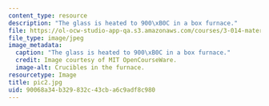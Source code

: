 ```yaml
---
content_type: resource
description: "The glass is heated to 900\xB0C in a box furnace."
file: https://ol-ocw-studio-app-qa.s3.amazonaws.com/courses/3-014-materials-laboratory-fall-2006/90068a34b329832c43cba6c9adf8c980_pic2.jpg
file_type: image/jpeg
image_metadata:
  caption: "The glass is heated to 900\xB0C in a box furnace."
  credit: Image courtesy of MIT OpenCourseWare.
  image-alt: Crucibles in the furnace.
resourcetype: Image
title: pic2.jpg
uid: 90068a34-b329-832c-43cb-a6c9adf8c980
---
```

